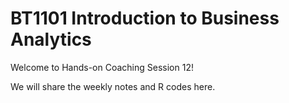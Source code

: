 # BT1101 Introduction to Business Analytics

Welcome to Hands-on Coaching Session 12!

We will share the weekly notes and R codes here.
